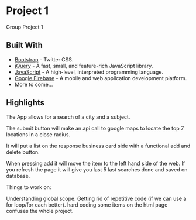 # Project 1

Group Project 1

## Built With

* [Bootstrap](https://getbootstrap.com/) - Twitter CSS.
* [jQuery](https://jquery.com/) - A fast, small, and feature-rich JavaScript library.
* [JavaScript](https://www.javascript.com/) - A high-level, interpreted programming language.
* [Google Firebase](https://firebase.google.com/) - A mobile and web application development platform.
* More to come...

## Highlights

The App allows for a search of a city and a subject.

The submit button will make an api call to google maps to locate the top 7 locations in a close radius. 

It will put a list on the response business card side with a functional add and delete button. 

When pressing add it will move the item to the left hand side of the web. If you refresh the page it will give you last 5 last searches done and saved on database. 

Things to work on:

Understanding global scope. 
Getting rid of repetitive code (if we can use a for loop/for each better).
hard coding some items on the html page confuses the whole project. 